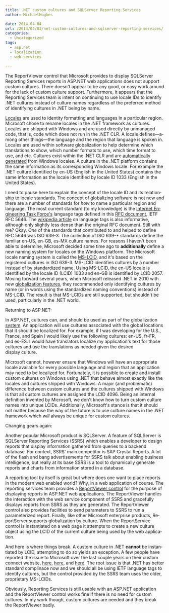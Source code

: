 ```yaml
---
title: .NET custom cultures and SQLServer Reporting Services
author: MichaelHughes

date: 2014-04-04
url: /2014/04/03/net-custom-cultures-and-sqlserver-reporting-services/
categories:
  - Uncategorized
tags:
  - asp.net
  - localization
  - web services

---
```

The Re­portView­er control that Microsoft provides to display SQLServer Reporting Services reports in ASP.NET web ap­pli­ca­tions does not support custom cultures. There doesn't appear to be any good, or easy work around for the lack of custom culture support. Fur­ther­more, it appears that the Reporting Services team is intent on continuing to use locale IDs to identify .NET cultures instead of culture names regardless of the preferred method of iden­ti­fy­ing cultures in .NET being by name.

<!--more-->

[Locales][1] are used to identity formatting and languages in a particular region. Microsoft chose to rename locales in the .NET framework as cultures. Locales are shipped with Windows and are used directly by unmanaged code, that is, code which does not run in the .NET CLR. A locale de­fines—a­mong other things—the language and the region that language is spoken in. Locales are used within software glob­al­iza­tion to help determine which trans­la­tions to show, which number formats to use, which time format to use, and etc. Cultures exist within the .NET CLR and are [au­to­mat­i­cal­ly generated][2] from Windows locales. A culture in the .NET platform contains the same in­for­ma­tion as its cor­re­spond­ing Windows locale. For example the .NET culture identified by en-US (English in the United States) contains the same in­for­ma­tion as the locale identified by locale ID 1033 (English in the United States).

I need to pause here to explain the concept of the locale ID and its re­la­tion­ship to locale standards. The concept of glob­al­iz­ing software is not new and there are a number of standards for _how_ to name a particular region and language. The most current standard (to my knowledge) is the [Internet En­gi­neer­ing Task Force's][3] language tags defined in this [RFC document][4], IETF RFC 5646. The [wikipedia article][5] on language tags is also in­for­ma­tive, although only slightly less dense than the original RFC document. Still with me? Okay. _One_ of the standards that con­tributed to and helped to define RFC 5646 was ISO 639-3. The collection of ISO 639-* standards define the familiar en-US, en-GB, es-MX culture names. For reasons I haven't been able to determine, Microsoft decided some time ago to **ad­di­tion­al­ly** define a new naming system for locales on the Windows platform. The Microsoft locale naming system is called the [MS-LCID][6], and it's based on the registered cultures in ISO 639-3. MS-LCID identifies cultures by a number instead of by stan­dard­ized name. Using MS-LCID, the en-US locale is identified by the locale ID (LCID) 1033 and en-GB is identified by LCID 2057. Moving forward several years, when Microsoft released .NET in 2010 with new [glob­al­iza­tion features][7], they rec­om­mend­ed only identifying cultures by name (or in words using the stan­dard­ized naming con­ven­tions) instead of MS-LCID. The result is that MS-LCIDs are still supported, but shouldn't be used, par­tic­u­lar­ly in the .NET world.

Returning to ASP.NET:

In ASP.NET, cultures can, and should be used as part of the glob­al­iza­tion [system][8]. An ap­pli­ca­tion will use cultures associated with the global locations that it should be localized for. For example, if I was developing for the U.S., France, and Spain I would likely use the following cultures: en-US, fr-FR, and es-ES. I would have trans­la­tors localize my ap­pli­ca­tion's text for those cultures and use the trans­la­tions as needed given the desired display culture.

Microsoft cannot, however ensure that Windows will have an ap­pro­pri­ate locale available for every possible language and region that an ap­pli­ca­tion may need to be localized for. For­tu­nate­ly, it is possible to create and install custom cultures on Windows using .NET that behave almost exactly like the locales and cultures shipped with Windows. A major (and prob­lem­at­ic) difference between custom cultures and the cultures shipped with Windows is that all custom cultures are assigned the LCID 4096. Being an internal definition invented by Microsoft, we don't know how to turn custom culture names into unique LCIDs. Ad­di­tion­al­ly, Microsoft's stance is that it should not matter because the way of the future is to use culture names in the .NET framework which _will_ always be unique for custom cultures.

Changing gears again:

Another popular Microsoft product is SQLServer. A feature of SQLServer is SQLServer Reporting Services (SSRS) which enables a developer to design reports that display in­for­ma­tion gathered from queries to a backend database. For context, SSRS' main competitor is SAP Crystal Reports. A lot of the flash and bang ad­ver­tise­ments for SSRS talk about enabling business in­tel­li­gence, but really at its base SSRS is a tool to dy­nam­i­cal­ly generate reports and charts from in­for­ma­tion stored in a database.

A reporting tool by itself is great but where does one want to place reports in the modern web enabled world? Why, in a web ap­pli­ca­tion of course. The reporting services team provides a [Re­portView­er control][9] for the purpose of displaying reports in ASP.NET web ap­pli­ca­tions. The Re­portView­er handles the in­ter­ac­tion with the web service component of SSRS and gracefully displays reports from SSRS as they are generated. The Re­portView­er control also provides facilities to send parameters to SSRS to run a parameterized report. Finally, like other Microsoft enterprise products, Re­port­Serv­er supports glob­al­iza­tion by culture. When the Re­port­Ser­vice control is in­stan­ti­at­ed on a web page it attempts to create a new culture object using the LCID of the current culture being used by the web ap­pli­ca­tion.

And here is where things break. A custom culture in .NET **cannot** be in­stan­ti­at­ed by LCID, attempting to do so yields an exception. A few people have reported the issue to Microsoft over the last couple years on their custom connect website, [here][10], [here][11], and [here][10]. The root issue is that .NET has better standard complinace now and we should all be using IETF language tags to identify cultures, but the control provided by the SSRS team uses the older, pro­pri­etary MS-LCIDs.</a>

Obviously, Reporting Services is still usable with an ASP.NET ap­pli­ca­tion and the Re­portView­er control works fine if there is no need for custom cultures. In my work though, custom cultures are needed and they break the Re­portVie­w­er badly.

 [1]: http://en.wikipedia.org/wiki/Locale
 [2]: http://msdn.microsoft.com/en-us/library/ms172470.aspx
 [3]: http://www.ietf.org/
 [4]: http://tools.ietf.org/html/rfc5646
 [5]: http://en.wikipedia.org/wiki/IETF_language_tag
 [6]: http://msdn.microsoft.com/en-us/library/cc233965%28v=prot.10%29.aspx
 [7]: http://msdn.microsoft.com/en-us/netframework/dd890508.aspx
 [8]: http://msdn.microsoft.com/en-us/library/h6270d0z.aspx
 [9]: http://msdn.microsoft.com/en-us/library/ms251671%28v=vs.100%29.aspx
 [10]: http://connect.microsoft.com/SQLServer/feedback/details/518511/reportviewer-culture-id-4096-0x1000-is-not-a-supported-culture-parameter-name-culture
 [11]: http://connect.microsoft.com/VisualStudio/feedback/details/355686/microsoft-reporting-webforms-fails-when-using-custom-cultureinfo